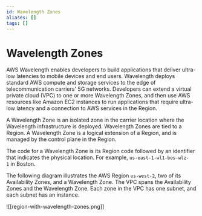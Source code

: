 ```yaml
---
id: Wavelength Zones
aliases: []
tags: []
---
```

# Wavelength Zones

AWS Wavelength enables developers to build applications that deliver ultra-low latencies to mobile devices and end users. Wavelength deploys standard AWS compute and storage services to the edge of telecommunication carriers' 5G networks. Developers can extend a virtual private cloud (VPC) to one or more Wavelength Zones, and then use AWS resources like Amazon EC2 instances to run applications that require ultra-low latency and a connection to AWS services in the Region.

A Wavelength Zone is an isolated zone in the carrier location where the Wavelength infrastructure is deployed. Wavelength Zones are tied to a Region. A Wavelength Zone is a logical extension of a Region, and is managed by the control plane in the Region.

The code for a Wavelength Zone is its Region code followed by an identifier that indicates the physical location. For example, `us-east-1-wl1-bos-wlz-1` in Boston.

The following diagram illustrates the AWS Region `us-west-2`, two of its Availability Zones, and a Wavelength Zone. The VPC spans the Availability Zones and the Wavelength Zone. Each zone in the VPC has one subnet, and each subnet has an instance.


![[region-with-wavelength-zones.png]]


